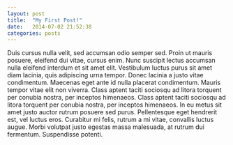 ```yaml
---
layout: post
title:  "My First Post!"
date:   2014-07-02 21:52:38
categories: posts
---
```


Duis cursus nulla velit, sed accumsan odio semper sed. Proin ut mauris posuere, eleifend dui vitae, cursus enim. Nunc suscipit lectus accumsan nulla eleifend interdum et sit amet elit. Vestibulum luctus purus sit amet diam lacinia, quis adipiscing urna tempor. Donec lacinia a justo vitae condimentum. Maecenas eget ante id nulla placerat condimentum. Mauris tempor vitae elit non viverra. Class aptent taciti sociosqu ad litora torquent per conubia nostra, per inceptos himenaeos. Class aptent taciti sociosqu ad litora torquent per conubia nostra, per inceptos himenaeos. In eu metus sit amet justo auctor rutrum posuere sed purus. Pellentesque eget hendrerit est, vel luctus eros. Curabitur mi felis, rutrum a mi vitae, convallis luctus augue. Morbi volutpat justo egestas massa malesuada, at rutrum dui fermentum. Suspendisse potenti. 
